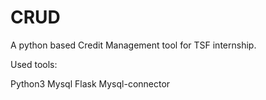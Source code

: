 # CRUD
A python based Credit Management tool for TSF internship.


Used tools:

Python3
Mysql
Flask
Mysql-connector
